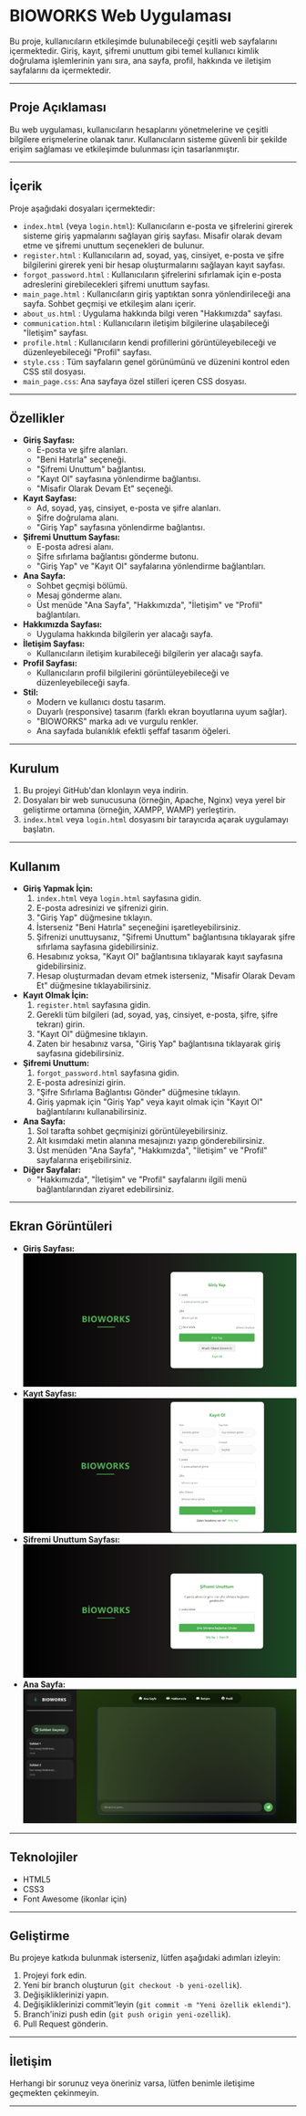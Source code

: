 # BIOWORKS Web Uygulaması

Bu proje, kullanıcıların etkileşimde bulunabileceği çeşitli web sayfalarını içermektedir. Giriş, kayıt, şifremi unuttum gibi temel kullanıcı kimlik doğrulama işlemlerinin yanı sıra, ana sayfa, profil, hakkında ve iletişim sayfalarını da içermektedir.

---

## Proje Açıklaması

Bu web uygulaması, kullanıcıların hesaplarını yönetmelerine ve çeşitli bilgilere erişmelerine olanak tanır. Kullanıcıların sisteme güvenli bir şekilde erişim sağlaması ve etkileşimde bulunması için tasarlanmıştır.

---

## İçerik

Proje aşağıdaki dosyaları içermektedir:

* `index.html` (veya `login.html`): Kullanıcıların e-posta ve şifrelerini girerek sisteme giriş yapmalarını sağlayan giriş sayfası. Misafir olarak devam etme ve şifremi unuttum seçenekleri de bulunur.
* `register.html` : Kullanıcıların ad, soyad, yaş, cinsiyet, e-posta ve şifre bilgilerini girerek yeni bir hesap oluşturmalarını sağlayan kayıt sayfası.
* `forgot_password.html` : Kullanıcıların şifrelerini sıfırlamak için e-posta adreslerini girebilecekleri şifremi unuttum sayfası.
* `main_page.html` : Kullanıcıların giriş yaptıktan sonra yönlendirileceği ana sayfa. Sohbet geçmişi ve etkileşim alanı içerir.
* `about_us.html` : Uygulama hakkında bilgi veren "Hakkımızda" sayfası.
* `communication.html` : Kullanıcıların iletişim bilgilerine ulaşabileceği "İletişim" sayfası.
* `profile.html` : Kullanıcıların kendi profillerini görüntüleyebileceği ve düzenleyebileceği "Profil" sayfası.
* `style.css` : Tüm sayfaların genel görünümünü ve düzenini kontrol eden CSS stil dosyası.
* `main_page.css`: Ana sayfaya özel stilleri içeren CSS dosyası.

---

## Özellikler

* **Giriş Sayfası:**
    * E-posta ve şifre alanları.
    * "Beni Hatırla" seçeneği.
    * "Şifremi Unuttum" bağlantısı.
    * "Kayıt Ol" sayfasına yönlendirme bağlantısı.
    * "Misafir Olarak Devam Et" seçeneği.
* **Kayıt Sayfası:**
    * Ad, soyad, yaş, cinsiyet, e-posta ve şifre alanları.
    * Şifre doğrulama alanı.
    * "Giriş Yap" sayfasına yönlendirme bağlantısı.
* **Şifremi Unuttum Sayfası:**
    * E-posta adresi alanı.
    * Şifre sıfırlama bağlantısı gönderme butonu.
    * "Giriş Yap" ve "Kayıt Ol" sayfalarına yönlendirme bağlantıları.
* **Ana Sayfa:**
    * Sohbet geçmişi bölümü.
    * Mesaj gönderme alanı.
    * Üst menüde "Ana Sayfa", "Hakkımızda", "İletişim" ve "Profil" bağlantıları.
* **Hakkımızda Sayfası:**
    * Uygulama hakkında bilgilerin yer alacağı sayfa.
* **İletişim Sayfası:**
    * Kullanıcıların iletişim kurabileceği bilgilerin yer alacağı sayfa.
* **Profil Sayfası:**
    * Kullanıcıların profil bilgilerini görüntüleyebileceği ve düzenleyebileceği sayfa.
* **Stil:**
    * Modern ve kullanıcı dostu tasarım.
    * Duyarlı (responsive) tasarım (farklı ekran boyutlarına uyum sağlar).
    * "BIOWORKS" marka adı ve vurgulu renkler.
    * Ana sayfada bulanıklık efektli şeffaf tasarım öğeleri.

---

## Kurulum

1.  Bu projeyi GitHub'dan klonlayın veya indirin.
2.  Dosyaları bir web sunucusuna (örneğin, Apache, Nginx) veya yerel bir geliştirme ortamına (örneğin, XAMPP, WAMP) yerleştirin.
3.  `index.html` veya `login.html` dosyasını bir tarayıcıda açarak uygulamayı başlatın.

---

## Kullanım

* **Giriş Yapmak İçin:**
    1.  `index.html` veya `login.html` sayfasına gidin.
    2.  E-posta adresinizi ve şifrenizi girin.
    3.  "Giriş Yap" düğmesine tıklayın.
    4.  İsterseniz "Beni Hatırla" seçeneğini işaretleyebilirsiniz.
    5.  Şifrenizi unuttuysanız, "Şifremi Unuttum" bağlantısına tıklayarak şifre sıfırlama sayfasına gidebilirsiniz.
    6.  Hesabınız yoksa, "Kayıt Ol" bağlantısına tıklayarak kayıt sayfasına gidebilirsiniz.
    7.  Hesap oluşturmadan devam etmek isterseniz, "Misafir Olarak Devam Et" düğmesine tıklayabilirsiniz.
* **Kayıt Olmak İçin:**
    1.  `register.html` sayfasına gidin.
    2.  Gerekli tüm bilgileri (ad, soyad, yaş, cinsiyet, e-posta, şifre, şifre tekrarı) girin.
    3.  "Kayıt Ol" düğmesine tıklayın.
    4.  Zaten bir hesabınız varsa, "Giriş Yap" bağlantısına tıklayarak giriş sayfasına gidebilirsiniz.
* **Şifremi Unuttum:**
    1.  `forgot_password.html` sayfasına gidin.
    2.  E-posta adresinizi girin.
    3.  "Şifre Sıfırlama Bağlantısı Gönder" düğmesine tıklayın.
    4.  Giriş yapmak için "Giriş Yap" veya kayıt olmak için "Kayıt Ol" bağlantılarını kullanabilirsiniz.
* **Ana Sayfa:**
    1.  Sol tarafta sohbet geçmişinizi görüntüleyebilirsiniz.
    2.  Alt kısımdaki metin alanına mesajınızı yazıp gönderebilirsiniz.
    3.  Üst menüden "Ana Sayfa", "Hakkımızda", "İletişim" ve "Profil" sayfalarına erişebilirsiniz.
* **Diğer Sayfalar:**
    * "Hakkımızda", "İletişim" ve "Profil" sayfalarını ilgili menü bağlantılarından ziyaret edebilirsiniz.

---

## Ekran Görüntüleri

* **Giriş Sayfası:**
    ![Giriş Sayfası Ekran Görüntüsü](photos/z-site_preview/giris-yap_v1.png)
* **Kayıt Sayfası:**
    ![Kayıt Sayfası Ekran Görüntüsü](photos/z-site_preview/kayit-ol_v1.png)
* **Şifremi Unuttum Sayfası:**
    ![Şifremi Unuttum Sayfası Ekran Görüntüsü](photos/z-site_preview/sifremi-unuttum_v1.png)
* **Ana Sayfa:**
    ![Ana Sayfa Ekran Görüntüsü](photos/z-site_preview/ana-sayfa_v1.png)


---

## Teknolojiler

* HTML5
* CSS3
* Font Awesome (ikonlar için)

---

## Geliştirme

Bu projeye katkıda bulunmak isterseniz, lütfen aşağıdaki adımları izleyin:

1.  Projeyi fork edin.
2.  Yeni bir branch oluşturun (`git checkout -b yeni-ozellik`).
3.  Değişikliklerinizi yapın.
4.  Değişikliklerinizi commit'leyin (`git commit -m "Yeni özellik eklendi"`).
5.  Branch'inizi push edin (`git push origin yeni-ozellik`).
6.  Pull Request gönderin.

---

## İletişim

Herhangi bir sorunuz veya öneriniz varsa, lütfen benimle iletişime geçmekten çekinmeyin.

---